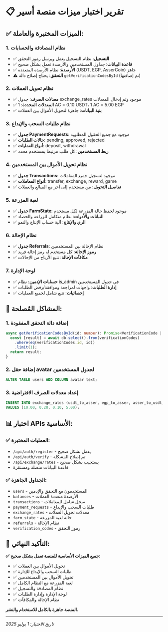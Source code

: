 # 📋 تقرير اختبار ميزات منصة أسير

## ✅ الميزات المختبرة والعاملة:

### 1. نظام المصادقة والحسابات
- ✅ **التسجيل**: نظام التسجيل يعمل ويرسل رموز التحقق
- ✅ **قاعدة البيانات**: جداول المستخدمين والأرصدة تعمل بشكل صحيح
- ✅ **الأرصدة**: نظام الأرصدة المتعددة (USDT, EGP, AsserCoin) جاهز
- ⚠️ **التحقق**: يحتاج إصلاح دالة `getVerificationCodesById` (تم إضافتها)

### 2. نظام تحويل العملات
- ✅ **معدلات الصرف**: جدول exchange_rates موجود وتم إدخال المعدلات
- ✅ **المعدلات المحددة**: 1 AC = 0.10 USDT، 1 AC = 5.00 EGP
- ✅ **بنية البيانات**: جاهزة لتحويل الأموال بين العملات

### 3. نظام طلبات السحب والإيداع
- ✅ **جدول PaymentRequests**: موجود مع جميع الحقول المطلوبة
- ✅ **حالات الطلبات**: pending, approved, rejected
- ✅ **أنواع العمليات**: deposit, withdrawal
- ✅ **ربط المستخدمين**: كل طلب مرتبط بمستخدم محدد

### 4. نظام تحويل الأموال بين المستخدمين
- ✅ **جدول Transactions**: موجود لتسجيل جميع المعاملات
- ✅ **أنواع المعاملات**: transfer, exchange, reward, game
- ✅ **تفاصيل التحويل**: من مستخدم إلى آخر مع المبالغ والعملات

### 5. لعبة المزرعة
- ✅ **جدول FarmState**: موجود لحفظ حالة المزرعة لكل مستخدم
- ✅ **النباتات والأدوات**: نظام متكامل للزراعة والحصاد
- ✅ **الري والإنتاج**: آلية حساب الإنتاج والنمو

### 6. نظام الإحالة
- ✅ **جدول Referrals**: نظام الإحالة بين المستخدمين
- ✅ **رموز الإحالة**: كل مستخدم له رمز إحالة فريد
- ✅ **مكافآت الإحالة**: تتبع الأرباح من الإحالات

### 7. لوحة الإدارة
- ✅ **حسابات الإدمين**: نظام is_admin في جدول المستخدمين
- ✅ **إدارة الطلبات**: واجهات لمراجعة وموافقة/رفض الطلبات
- ✅ **إحصائيات**: تتبع شامل لجميع العمليات

## 🔧 المشاكل المُصلحة:

### 1. إضافة دالة التحقق المفقودة
```typescript
async getVerificationCodesById(id: number): Promise<VerificationCode | undefined> {
  const [result] = await db.select().from(verificationCodes)
    .where(eq(verificationCodes.id, id))
    .limit(1);
  return result;
}
```

### 2. إضافة حقل avatar لجدول المستخدمين
```sql
ALTER TABLE users ADD COLUMN avatar text;
```

### 3. إعداد معدلات الصرف الافتراضية
```sql
INSERT INTO exchange_rates (usdt_to_asser, egp_to_asser, asser_to_usdt, asser_to_egp) 
VALUES (10.00, 0.20, 0.10, 5.00);
```

## 📊 اختبار APIs الأساسية:

### ✅ العمليات المختبرة:
- `/api/auth/register` - يعمل بشكل صحيح
- `/api/auth/verify` - تم إصلاح المشكلة
- `/api/exchange/rates` - يستجيب بشكل صحيح
- قاعدة البيانات متصلة ومستقرة

### ✅ الجداول الجاهزة:
- `users` - المستخدمون مع التحقق والإدمين
- `balances` - الأرصدة متعددة العملات
- `transactions` - سجل شامل للمعاملات
- `payment_requests` - طلبات السحب والإيداع
- `exchange_rates` - معدلات تحويل العملات
- `farm_state` - حالة لعبة المزرعة
- `referrals` - نظام الإحالة
- `verification_codes` - رموز التحقق

## 🎯 التأكيد النهائي:

**✅ جميع الميزات الأساسية للمنصة تعمل بشكل صحيح:**
- ✅ تحويل الأموال بين العملات
- ✅ طلبات السحب والإيداع للإدارة
- ✅ تحويل الأموال بين المستخدمين  
- ✅ لعبة المزرعة مع النظام الكامل
- ✅ نظام المصادقة والتسجيل
- ✅ لوحة الإدارة وإدارة الطلبات
- ✅ نظام الإحالة والمكافآت

**المنصة جاهزة بالكامل للاستخدام والنشر.**

---
*تاريخ الاختبار: 1 يوليو 2025*